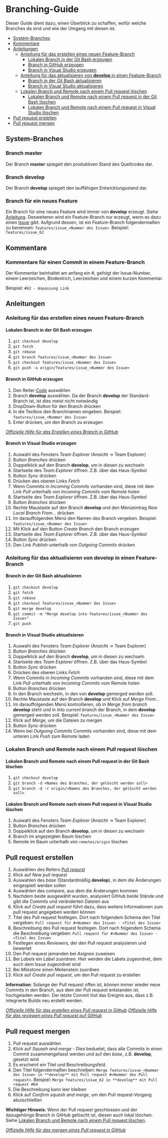 # Branching-Guide

Dieser Guide dient dazu, einen Überblick zu schaffen, wofür welche Branches da sind und wie der Umgang mit diesen ist.

* [System-Branches](branching_guide.md/#system-branches)
* [Kommentare](branching_guide.md/#kommentare)
* [Anleitungen](branching_guide.md/#anleitungen)
  * [Anleitung für das erstellen eines neuen Feature-Branch](branching_guide.md/#anleitung-f%C3%BCr-das-erstellen-eines-neuen-feature-branch)
    * [Lokalen Branch in der Git Bash erzeugen](branching_guide.md#lokalen-branch-in-der-git-bash-erzeugen)
    * [Branch in GitHub erzeugen](branching_guide.md#branch-in-github-erzeugen)
    * [Branch in Visual Studio erzeugen](branching_guide.md#branch-in-visual-studio-erzeugen)
  * [Anleitung für das aktualisieren von **develop** in einen Feature-Branch](branching_guide.md/#anleitung-f%C3%BCr-das-aktualisieren-von-develop-in-einen-feature-branch)
    * [Branch in der Git Bash aktualisieren](branching_guide.md#branch-in-der-git-bash-aktualisieren)
    * [Branch in Visual Studio aktualisieren](branching_guide.md#branch-in-visual-studio-aktualisieren)
  * [Lokalen Branch und Remote nach einem Pull request löschen](branching_guide.md#lokalen-branch-und-remote-nach-einem-pull-request-löschen)
    * [Lokalen Branch und Remote nach einem Pull request in der Git Bash löschen](branching_guide.md#lokalen-branch-und-remote-nach-einem-pull-request-in-der-git-Bash-löschen)
    * [Lokalen Branch und Remote nach einem Pull request in Visual Studio löschen](branching_guide.md#lokalen-branch-und-remote-nach-einem-pull-request-in-visual-studio-löschen)
* [Pull request erstellen](branching_guide.md/#pull-request-erstellen)
* [Pull request mergen](branching_guide.md/#pull-request-mergen)

## System-Branches

### Branch master

Der Branch **master** spiegelt den produktiven Stand des Quellcodes dar.

### Branch develop

Der Branch **develop** spiegelt den lauffähigen Entwicklungsstand dar.

### Branch für ein neues Feature

Ein Branch für eine neues Feature wird immer von **develop** erzeugt. Siehe [Anleitung](branching_guide.md/#anleitung-f%C3%BCr-das-erstellen-eines-neuen-feature-branch).
Desweiteren wird ein Feature-Branch nur erzeugt, wenn es dazu einen [Issue](https://github.com/andrekirst/04_KataFahrplanauskunft/issues) gibt. Aufgrund dessen, ist ein Feature-Branch folgendermaßen zu benennen: `features/issue_<Nummer des Issue>`. Beispiel: `features/issue_62`

## Kommentare

### Kommentare für einen Commit in einem Feature-Branch

Der Kommentar beinhaltet am anfang ein #, gefolgt der Issue-Number, einem Leerzeichen, Bindestrich, Leerzeichen und einem kurzen Kommentar.

Beispiel: `#62 - Anpassung Link`

## Anleitungen

### Anleitung für das erstellen eines neuen Feature-Branch

#### Lokalen Branch in der Git Bash erzeugen

1. `git checkout develop`
1. `git fetch`
1. `git rebase`
1. `git branch features/issue_<Nummer des Issue>`
1. `git checkout features/issue_<Nummer des Issue>`
1. `git push -u origin/features/issue_<Nummer des Issue>`

#### Branch in GitHub erzeugen

1. Den Reiter [*Code*](https://github.com/andrekirst/04_KataFahrplanauskunft) auswählen
1. Branch **develop** auswählen. Da der Branch **develop** der Standard-Branch ist, ist dies meist nicht notwändig
1. DropDown-Button für den Branch drücken
1. In die Textbox den Branchnamen eingeben. Beispiel: `features/issue_<Nummer des Issue>`
1. Enter drücken, um den Branch zu erzeugen

[*Offizielle Hilfe für das Erstellen eines Branch in GitHub*](https://help.github.com/articles/creating-and-deleting-branches-within-your-repository/#creating-a-branch)

#### Branch in Visual Studio erzeugen

1. Auswahl des Fensters *Team Explorer* (Ansicht -> Team Explorer)
1. Button *Branches* drücken
1. Doppelklick auf den Branch **develop**, um in diesen zu wechseln
1. Startseite des *Team Explorer* öffnen. Z.B. über das Haus-Symbol
1. Button *Sync* drücken
1. Drücken des oberen Links *Fetch*
1. Wenn Commits in *Incoming Commits* vorhanden sind, diese mit dem Link *Pull* unterhalb von *Incoming Commits* vom Remote holen
1. Startseite des *Team Explorer* öffnen. Z.B. über das Haus-Symbol
1. Button *Branches* drücken
1. Rechte Maustaste auf den Branch **develop** und den Menüeintrag *New Local Branch From...* drücken
1. Im darauffolgenden Menü den Namen des Branch vergeben. Beispiel: `features/issue_<Nummer des Issue>`
1. Mit Klick auf den Button *Create Branch* den Branch erzeugen
1. Startseite des *Team Explorer* öffnen. Z.B. über das Haus-Symbol
1. Button *Sync* drücken
1. Den Link *Publish* unterhalb von *Outgoing Commits* drücken

### Anleitung für das aktualisieren von **develop** in einen Feature-Branch

#### Branch in der Git Bash aktualisieren

1. `git checkout develop`
1. `git fetch`
1. `git rebase`
1. `git checkout features/issue_<Nummer des Issue>`
1. `git merge develop`
1. `git commit -m "Merge develop into features/issue_<Nummer des Issue>"`
1. `git push`

#### Branch in Visual Studio aktualisieren

1. Auswahl des Fensters *Team Explorer* (Ansicht -> Team Explorer)
1. Button *Branches* drücken
1. Doppelklick auf den Branch **develop**, um in diesen zu wechseln
1. Startseite des *Team Explorer* öffnen. Z.B. über das Haus-Symbol
1. Button *Sync* drücken
1. Drücken des oberen Links *Fetch*
1. Wenn Commits in *Incoming Commits* vorhanden sind, diese mit dem Link *Pull* unterhalb von *Incoming Commits* vom Remote holen
1. Button *Branches* drücken
1. In den Branch wechseln, in den von **develop** gemerged werden soll.
1. Rechte Maustaste auf den Branch **develop** und Klick auf *Merge From...*
1. Im darauffolgenden Menü kontrollieren, ob in *Merge from branch* **develop** steht und in *Into current branch* der Branch, in dem **develop** gemerged werden soll. Beispiel: `features/issue_<Nummer des Issue>`
1. Klick auf *Merge*, um die Dateien zu mergen
1. Button *Sync* drücken
1. Wenn bei *Outgoing Commits* Commits vorhanden sind, diese mit dem unteren Link *Push* zum Remote laden

### Lokalen Branch und Remote nach einem Pull request löschen

#### Lokalen Branch und Remote nach einem Pull request in der Git Bash löschen

1. `git checkout develop`
1. `git branch -d <Names des Branches, der gelöscht werden soll>`
1. `git branch -d -r origin/<Names des Branches, der gelöscht werden soll>`

#### Lokalen Branch und Remote nach einem Pull request in Visual Studio löschen

1. Auswahl des Fensters *Team Explorer* (Ansicht -> Team Explorer)
1. Button *Branches* drücken
1. Doppelklick auf den Branch **develop**, um in diesen zu wechseln
1. Branch im angezeigten Baum löschen
1. Remote im Baum unterhalb von `remotes/origin` löschen

## Pull request erstellen

1. Auswählen des Reiters [*Pull requrst*](https://github.com/andrekirst/04_KataFahrplanauskunft/pulls)
1. Klick auf *New pull request*
1. Auswahlen des *base* (Standardmäßig **develop**), in dem die Änderungen eingespielt werden sollen
1. Auswählen des *compare*, aus dem die Änderungen kommen
1. Nachdem beide ausgewählt wurden, analysiert GitHub beide Stände und gibt die Commits und veränderten Dateien aus
1. Klick auf *Create pull request* führt dazu, dass weitere Informationen zum pull request angegeben werden können
1. Titel des Pull request festlegen. Dort nach folgendem Schema den Titel vergeben: `Pull request für #<Nummer des Issue> - <Titel des Issue>`
1. Beschreibung des Pull request festlegen. Dort nach folgendem Schema die Beschreibung vergeben: `Pull request für #<Nummer des Issue> - <Titel des Issue>`
1. Festlegen eines *Reviewers*, der den Pull request analysieren und bewertet
1. Den Pull request jemanden bei *Asignee* zuweisen
1. Bei *Labels* ein *Label* zuordnen. Hier werden die Labels zugeordnet, dem auch dem Issue zugeordnet sind
1. Bei *Milestone* einen Meilenstein zuordnen
1. Klick auf *Create pull request*, um den Pull request zu erstellen

**Information**: Solange der Pull request offen ist, können immer wieder neue Commits in den Branch, aus dem der Pull request entstanden ist, hochgeladen werden. Der letzte Commit löst das Ereignis aus, dass z.B. integrierte Builds neu erstellt werden.

[*Offizielle Hilfe für das erstellen eines Pull request in Github*](https://help.github.com/articles/creating-a-pull-request/)
[*Offizielle Hilfe für das reviewen eines Pull request auf GitHub*](https://help.github.com/articles/reviewing-changes-in-pull-requests/)

## Pull request mergen

1. Pull request auswählen
1. Klick auf *Squash and merge* - Dies beduetet, dass alle Commits in einen Commit zusammengefasst werden und auf den *base*, z.B. **develop**, gesetzt wird
1. Es erscheint ein Titel und Beschreibungsfeld.
1. Den Titel folgendermaßen beschreiben: `Merge features/issue_<Nummer des Issue> in **develop** mit Pull request #<Nummer des Pull request>`. Beispiel: `Merge features/issue_62 in **develop** mit Pull request #64`
1. Die Beschreibung kann leer bleiben
1. Klick auf *Confirm squash and merge*, um den Pull request-Vorgang abuischließen

**Wichtiger Hinweis**: Wenn der Pull request geschlossen und der dazugehörige Branch in GitHub gelöscht ist, diesen auch lokal löschen. Siehe [Lokalen Branch und Remote nach einem Pull request löschen](branching_guide.md#lokalen-branch-und-remote-nach-einem-pull-request-löschen).

[*Offizielle Hilfe für das mergen eines Pull request in GitHub*](https://help.github.com/articles/merging-a-pull-request/)